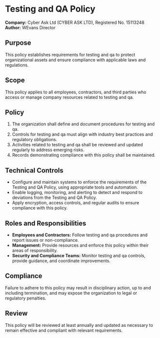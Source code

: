 # Testing and QA Policy

**Company:** Cyber Ask Ltd (CYBER ASK LTD), Registered No. 15113248  
**Author:** WEvans Director

## Purpose

This policy establishes requirements for testing and qa to protect organizational assets and ensure compliance with applicable laws and regulations.

## Scope

This policy applies to all employees, contractors, and third parties who access or manage company resources related to testing and qa.

## Policy

1. The organization shall define and document procedures for testing and qa.
2. Controls for testing and qa must align with industry best practices and regulatory obligations.
3. Activities related to testing and qa shall be reviewed and updated regularly to address emerging risks.
4. Records demonstrating compliance with this policy shall be maintained.

## Technical Controls

- Configure and maintain systems to enforce the requirements of the Testing and QA Policy, using appropriate tools and automation.
- Enable logging, monitoring, and alerting to detect and respond to deviations from the Testing and QA Policy.
- Apply encryption, access controls, and regular audits to ensure compliance with this policy.

## Roles and Responsibilities

- **Employees and Contractors:** Follow testing and qa procedures and report issues or non-compliance.
- **Management:** Provide resources and enforce this policy within their areas of responsibility.
- **Security and Compliance Teams:** Monitor testing and qa controls, provide guidance, and coordinate improvements.

## Compliance

Failure to adhere to this policy may result in disciplinary action, up to and including termination, and may expose the organization to legal or regulatory penalties.

## Review

This policy will be reviewed at least annually and updated as necessary to remain effective and compliant with relevant requirements.
